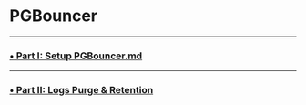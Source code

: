 # PGBouncer

---

### [•  Part I: Setup PGBouncer.md ](./Setup%20PGBouncer.md)

--- 

### [•  Part II: Logs Purge & Retention ](./Part%20II%20Logs%20Purge%20%26%20Retention.md)

